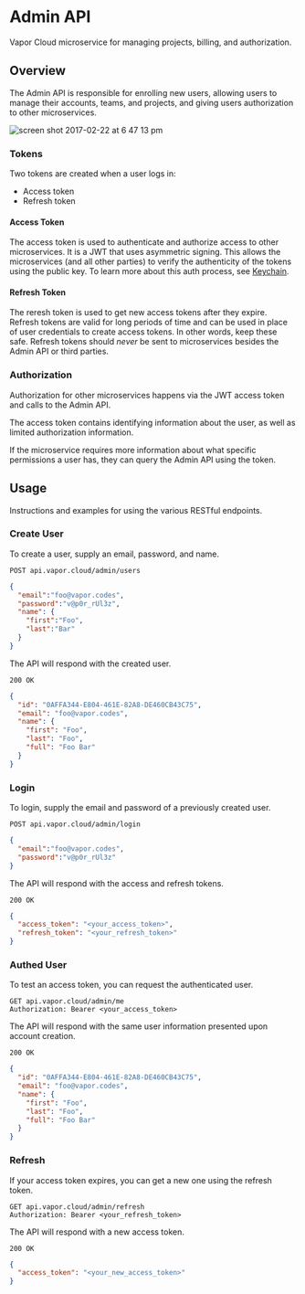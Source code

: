 # Admin API

Vapor Cloud microservice for managing projects, billing, and authorization.

## Overview

The Admin API is responsible for enrolling new users, allowing users to manage their accounts, teams, and projects, and giving users authorization to other microservices.

![screen shot 2017-02-22 at 6 47 13 pm](https://cloud.githubusercontent.com/assets/1342803/23224609/5c33811a-f92f-11e6-8088-ab2876a3f864.png)

### Tokens

Two tokens are created when a user logs in:
- Access token
- Refresh token

#### Access Token

The access token is used to authenticate and authorize access to other microservices. It is a JWT that uses asymmetric signing. This allows the microservices (and all other parties) to verify the authenticity of the tokens using the public key. To learn more about this auth process, see [Keychain](https://github.com/vapor-cloud/keychain).

#### Refresh Token

The reresh token is used to get new access tokens after they expire. Refresh tokens are valid for long periods of time and can be used in place of user credentials to create access tokens. In other words, keep these safe. Refresh tokens should *never* be sent to microservices besides the Admin API or third parties.

### Authorization

Authorization for other microservices happens via the JWT access token and calls to the Admin API.

The access token contains identifying information about the user, as well as limited authorization information.

If the microservice requires more information about what specific permissions a user has, they can query the Admin API using the token.

## Usage

Instructions and examples for using the various RESTful endpoints.

### Create User

To create a user, supply an email, password, and name.

```http
POST api.vapor.cloud/admin/users
```

```json
{
  "email":"foo@vapor.codes",
  "password":"v@p0r_rUl3z",
  "name": {
    "first":"Foo",
    "last":"Bar"
  }
}
```

The API will respond with the created user.

```http
200 OK
```

```json
{
  "id": "0AFFA344-E804-461E-82A8-DE460CB43C75",
  "email": "foo@vapor.codes",
  "name": {
    "first": "Foo",
    "last": "Foo",
    "full": "Foo Bar"
  }
}
```


### Login

To login, supply the email and password of a previously created user.

```http
POST api.vapor.cloud/admin/login
```

```json
{
  "email":"foo@vapor.codes",
  "password":"v@p0r_rUl3z"
}
```

The API will respond with the access and refresh tokens.

```http
200 OK
```

```json
{
  "access_token": "<your_access_token>",
  "refresh_token": "<your_refresh_token>"
}
```

### Authed User

To test an access token, you can request the authenticated user.

```http
GET api.vapor.cloud/admin/me
Authorization: Bearer <your_access_token>
```

The API will respond with the same user information presented upon account creation.

```http
200 OK
```

```json
{
  "id": "0AFFA344-E804-461E-82A8-DE460CB43C75",
  "email": "foo@vapor.codes",
  "name": {
    "first": "Foo",
    "last": "Foo",
    "full": "Foo Bar"
  }
}
```

### Refresh

If your access token expires, you can get a new one using the refresh token.

```http
GET api.vapor.cloud/admin/refresh
Authorization: Bearer <your_refresh_token>
```

The API will respond with a new access token.

```http
200 OK
```

```json
{
  "access_token": "<your_new_access_token>"
}
```
